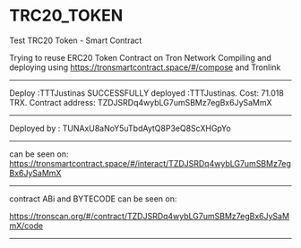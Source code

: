 # TRC20_TOKEN

Test TRC20 Token  - Smart Contract

Trying to reuse ERC20 Token Contract on Tron Network
Compiling and deploying using
https://tronsmartcontract.space/#/compose
and Tronlink


-----------------------------------------------------

Deploy :TTTJustinas
SUCCESSFULLY deployed :TTTJustinas. Cost: 71.018 TRX.
Contract address: TZDJSRDq4wybLG7umSBMz7egBx6JySaMmX

----------------------------------------------------

Deployed by : TUNAxU8aNoY5uTbdAytQ8P3eQ8ScXHGpYo

----------------------------------------------------

can be seen on: https://tronsmartcontract.space/#/interact/TZDJSRDq4wybLG7umSBMz7egBx6JySaMmX

-----------------------------------------------------

contract ABi and BYTECODE can be seen on:

https://tronscan.org/#/contract/TZDJSRDq4wybLG7umSBMz7egBx6JySaMmX/code

----------------------------------------------------
